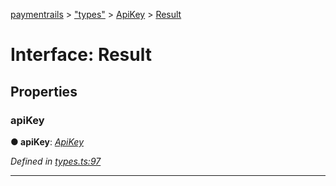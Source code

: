 [paymentrails](../README.md) > ["types"](../modules/_types_.md) > [ApiKey](../modules/_types_.apikey.md) > [Result](../interfaces/_types_.apikey.result.md)



# Interface: Result


## Properties
<a id="apikey"></a>

###  apiKey

**●  apiKey**:  *[ApiKey](_types_.apikey.apikey.md)* 

*Defined in [types.ts:97](https://github.com/PaymentRails/javascript-sdk/blob/e46ce8e/lib/types.ts#L97)*





___


